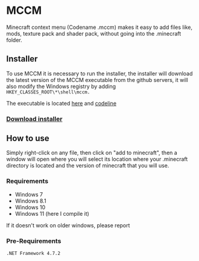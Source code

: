 # MCCM
Minecraft context menu (Codename .mccm) makes it easy to add files like, mods, texture pack and shader pack, without going into the .minecraft folder.

## Installer

To use MCCM it is necessary to run the installer, the installer will download the latest version of the MCCM executable from the github servers, it will also modify the Windows registry by adding `HKEY_CLASSES_ROOT\*\shell\mccm.`

The executable is located [here](https://github.com/grpzz/mccm/tree/master/mccmInstaller/bin) and [codeline](https://github.com/grpzz/mccm/blob/ff9b2e5a8d84f92b019dde5ae767b8c7b5e8678c/mccmInstaller/iniins.cs#L74)

### [Download installer](https://raw.githubusercontent.com/grpzz/mccm/master/mccmInstaller/bin/mccmInstaller.exe)

## How to use 

Simply right-click on any file, then click on "add to minecraft", then a window will open where you will select its location where your .minecraft directory is located and the version of minecraft that you will use.

### Requirements
 - Windows 7
 - Windows 8.1
 - Windows 10
 - Windows 11 (here I compile it)

If it doesn't work on older windows, please report

### Pre-Requirements
```
.NET Framework 4.7.2
```
